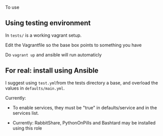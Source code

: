 To use


Using testing environment
----------------------

In `tests/` is a working vagrant setup.

Edit the Vagrantfile so the base box points to something you have

Do `vagrant up` and ansible will run automaticly


For real: install using Ansible
----------------------

I suggest using `test.yml`from the tests directory a base, and overload the values in `defaults/main.yml`.

Currently:

* To enable services, they must be "true" in defaults/service and in the services list.

* Currently: RabbitShare, PythonOnPills and Bashtard may be installed using this role

